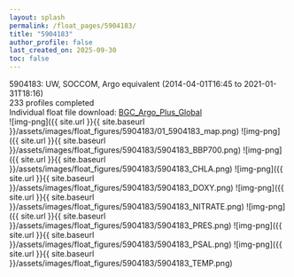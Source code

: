 ```yaml
---
layout: splash
permalink: /float_pages/5904183/
title: "5904183"
author_profile: false
last_created_on: 2025-09-30
toc: false
---
```

 
5904183: UW, SOCCOM, Argo equivalent (2014-04-01T16:45 to 2021-01-31T18:16)\
233 profiles completed\
Individual float file download: [BGC_Argo_Plus_Global](https://ftp.soest.hawaii.edu/bgc_argo_plus/Individual_Floats/outliers_removed/5904183_Sprof_processed.nc)\
![img-png]({{ site.url }}{{ site.baseurl }}/assets/images/float_figures/5904183/01_5904183_map.png)
![img-png]({{ site.url }}{{ site.baseurl }}/assets/images/float_figures/5904183/5904183_BBP700.png)
![img-png]({{ site.url }}{{ site.baseurl }}/assets/images/float_figures/5904183/5904183_CHLA.png)
![img-png]({{ site.url }}{{ site.baseurl }}/assets/images/float_figures/5904183/5904183_DOXY.png)
![img-png]({{ site.url }}{{ site.baseurl }}/assets/images/float_figures/5904183/5904183_NITRATE.png)
![img-png]({{ site.url }}{{ site.baseurl }}/assets/images/float_figures/5904183/5904183_PRES.png)
![img-png]({{ site.url }}{{ site.baseurl }}/assets/images/float_figures/5904183/5904183_PSAL.png)
![img-png]({{ site.url }}{{ site.baseurl }}/assets/images/float_figures/5904183/5904183_TEMP.png)
